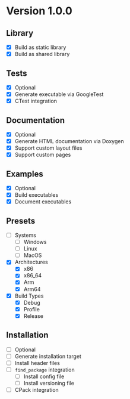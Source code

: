 # Version 1.0.0

## Library
- [X] Build as static library
- [X] Build as shared library

## Tests
- [X] Optional
- [X] Generate executable via GoogleTest
- [X] CTest integration

## Documentation
- [X] Optional
- [X] Generate HTML documentation via Doxygen
- [X] Support custom layout files
- [X] Support custom pages

## Examples
- [X] Optional
- [X] Build executables
- [X] Document executables 

## Presets
- [ ] Systems
  - [ ] Windows
  - [ ] Linux
  - [ ] MacOS
- [X] Architectures
  - [X] x86
  - [X] x86_64
  - [X] Arm
  - [X] Arm64
- [X] Build Types
  - [X] Debug
  - [X] Profile
  - [X] Release

## Installation
- [ ] Optional
- [ ] Generate installation target
- [ ] Install header files
- [ ] `find_package` integration
  - [ ] Install config file
  - [ ] Install versioning file
- [ ] CPack integration
